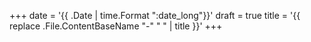 +++
date = '{{ .Date | time.Format ":date_long"}}'
draft = true
title = '{{ replace .File.ContentBaseName "-" " " | title }}'
+++

